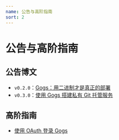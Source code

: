 ```yaml
---
name: 公告与高阶指南
sort: 2
---
```


# 公告与高阶指南

## 公告博文

- `v0.2.0`：[Gogs：用二进制才是真正的部署](http://wuwen.org/article/27/gogs-binary-is-what-called-real-deployment.html)
- `v0.3.0`：[使用 Gogs 搭建私有 Git 托管服务](http://wuwen.org/article/29/setup-your-private-git-hosting-with-gogs.html)

## 高阶指南

- [使用 OAuth 登录 Gogs](http://wuwen.org/article/30/login-gogs-with-oauth.html)